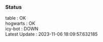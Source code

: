 ### Status


table : OK  
hogwarts : OK  
icy-bot : DOWN  
Latest Update : 2023-11-06 18:09:57.632185
